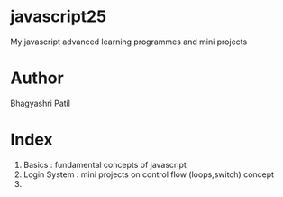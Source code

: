 # javascript25
My javascript advanced learning programmes and mini projects 

# Author
Bhagyashri Patil

# Index
1. Basics : fundamental concepts of javascript
2. Login System : mini projects on control flow (loops,switch) concept
3. 
